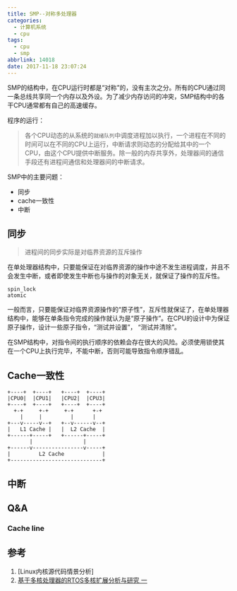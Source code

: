 ```yaml
---
title: SMP--对称多处理器
categories:
  - 计算机系统
  - cpu
tags:
  - cpu
  - smp
abbrlink: 14018
date: 2017-11-18 23:07:24
---
```



SMP的结构中，在CPU运行时都是“对称”的，没有主次之分。所有的CPU通过同一条总线共享同一个内存以及外设。为了减少内存访问的冲突，SMP结构中的各干CPU通常都有自己的高速缓存。

程序的运行：
>各个CPU动态的从系统的`就绪队列`中调度进程加以执行，一个进程在不同的时间可以在不同的CPU上运行，中断请求则动态的分配给其中的一个CPU，由这个CPU提供中断服务。除一般的内存共享外，处理器间的通信手段还有进程间通信和处理器间的中断请求。

SMP中的主要问题：

* 同步
* cache一致性
* 中断

<!--more-->

## 同步

> 进程间的同步实际是对临界资源的互斥操作

在单处理器结构中，只要能保证在对临界资源的操作中途不发生进程调度，并且不会发生中断，或者即使发生中断也与操作的对象无关，就保证了操作的互斥性。
```
spin_lock
atomic
```
一般而言，只要能保证对临界资源操作的“原子性”，互斥性就保证了，在单处理器结构中，能够在单条指令完成的操作就认为是“原子操作”。在CPU的设计中为保证原子操作，设计一些原子指令，“测试并设置”， “测试并清除”。

在SMP结构中，对指令间的执行顺序的依赖会存在很大的风险。必须使用锁使其在一个CPU上执行完毕，不能中断，否则可能导致指令顺序错乱。



## Cache一致性

```
+----+  +----+   +----+  +----+
|CPU0|  |CPU1|   |CPU2|  |CPU3|
+----+  +----+   +----+  +----+
  +-+     +-+     +-+      +-+
    |     |         |      |
+---v-----v--+   +--v------v--+
|   L1 Cache |   |  L2 Cache  |
+------+-----+   +------+-----+
       |                |
+------v----------------v-----+
|         L2 Cache            |
+-----------------------------+
```

## 中断

## Q&A

### Cache line


## 参考

1. [Linux内核源代码情景分析]
2. [基于多核处理器的RTOS多核扩展分析与研究 一](http://blog.sina.com.cn/s/blog_70dd16910101axyw.html)
